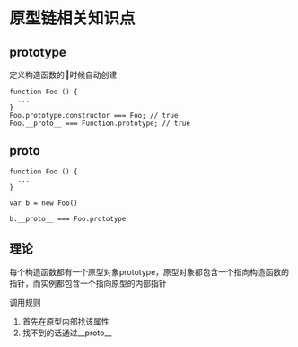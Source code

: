 # 原型链相关知识点

## prototype

定义构造函数的时候自动创建

```
function Foo () {
  ...
}
Foo.prototype.constructor === Foo; // true
Foo.__proto__ === Function.prototype; // true

```

## __proto__

```
function Foo () {
  ...
}

var b = new Foo()

b.__proto__ === Foo.prototype
```
## 理论

每个构造函数都有一个原型对象prototype，原型对象都包含一个指向构造函数的指针，而实例都包含一个指向原型的内部指针

调用规则
1. 首先在原型内部找该属性
2. 找不到的话通过__proto__ 
